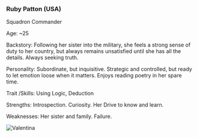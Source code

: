 ### Ruby Patton (USA)

Squadron Commander

Age: ~25

Backstory: Following her sister into the military, she feels a strong  sense of duty to her country, but always remains unsatisfied until she  has all the details. Always seeking truth.

Personality: Subordinate, but inquisitive. Strategic and controlled, but ready to let emotion loose when it matters. Enjoys reading poetry in her spare time. 

Trait /Skills: Using Logic, Deduction

Strengths: Introspection. Curiosity. Her Drive to know and learn.

Weaknesses: Her sister and family. Failure.

![Valentina](G:\HEB\Pictures\Roguecraft\Valentina.png)